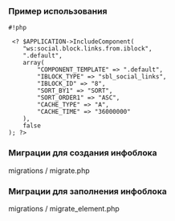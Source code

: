 ### Пример использования ###


```
#!php

 <? $APPLICATION->IncludeComponent(
	"ws:social.block.links.from.iblock", 
	".default", 
	array(
		"COMPONENT_TEMPLATE" => ".default",
		"IBLOCK_TYPE" => "sbl_social_links",
		"IBLOCK_ID" => "8",
		"SORT_BY1" => "SORT",
		"SORT_ORDER1" => "ASC",
		"CACHE_TYPE" => "A",
		"CACHE_TIME" => "36000000"
	),
	false
); ?>
```


### Миграции для создания инфоблока ###

migrations / migrate.php

### Миграции для заполнения инфоблока ###

migrations / migrate_element.php